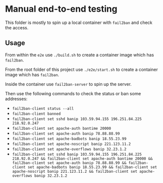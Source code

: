 # Manual end-to-end testing

This folder is mostly to spin up a local container with `fail2ban` and check the access.

## Usage

From within the `e2e` use `./build.sh` to create a container image which has `fail2ban`.

From the root folder of this project use `./e2e/start.sh` to create a container image which has `fail2ban`.

Inside the container use `fail2ban-server` to spin up the server.

Then use the following commands to check the status or ban some addresses:

- `fail2ban-client status --all`
- `fail2ban-client banned`
- `fail2ban-client set sshd banip 103.59.94.155 196.251.84.225 218.92.0.247`
- `fail2ban-client set apache-auth bantime 20000`
- `fail2ban-client set apache-auth banip 78.88.88.99`
- `fail2ban-client set apache-badbots banip 18.55.23.99`
- `fail2ban-client set apache-noscript banip 221.123.11.2`
- `fail2ban-client set apache-overflows banip 32.23.1.2`
- `fail2ban-client set sshd banip 103.59.94.155 196.251.84.225 218.92.0.247 && fail2ban-client set apache-auth bantime 20000 && fail2ban-client set apache-auth banip 78.88.88.99 && fail2ban-client set apache-badbots banip 18.55.23.99 && fail2ban-client set apache-noscript banip 221.123.11.2 && fail2ban-client set apache-overflows banip 32.23.1.2`